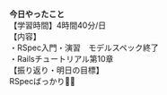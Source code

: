 **今日やったこと**<br>
【学習時間】4時間40分/日<br>
【内容】<br>
・RSpec入門・演習　モデルスペック終了<br>
・Railsチュートリアル第10章<br>
【振り返り・明日の目標】<br>
RSpecばっかり😵‍💫<br>